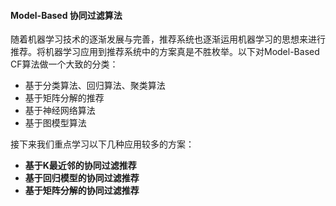 #### Model-Based 协同过滤算法

随着机器学习技术的逐渐发展与完善，推荐系统也逐渐运用机器学习的思想来进行推荐。将机器学习应用到推荐系统中的方案真是不胜枚举。以下对Model-Based CF算法做一个大致的分类：

- 基于分类算法、回归算法、聚类算法
- 基于矩阵分解的推荐
- 基于神经网络算法
- 基于图模型算法

接下来我们重点学习以下几种应用较多的方案：

- **基于K最近邻的协同过滤推荐**
- **基于回归模型的协同过滤推荐**
- **基于矩阵分解的协同过滤推荐**

